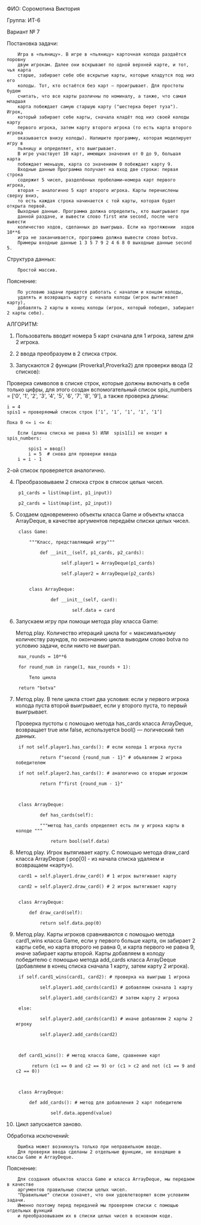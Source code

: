 ФИО: Соромотина Виктория 

Группа: ИТ-6

Вариант № 7

Постановка задачи: 

		Игра в «пьяницу». В игре в «пьяницу» карточная колода раздаётся поровну 
		двум игрокам. Далее они вскрывают по одной верхней карте, и тот, чья карта 
		старше, забирает себе обе вскрытые карты, которые кладутся под низ его 
		колоды. Тот, кто остаётся без карт – проигрывает. Для простоты будем 
		считать, что все карты различны по номиналу, а также, что самая младшая 
		карта побеждает самую старшую карту ("шестерка берет туза"). Игрок, 
		который забирает себе карты, сначала кладёт под низ своей колоды карту 
		первого игрока, затем карту второго игрока (то есть карта второго игрока 
		оказывается внизу колоды). Напишите программу, которая моделирует игру в 
		пьяницу и определяет, кто выигрывает. 
		В игре участвует 10 карт, имеющих значения от 0 до 9, большая карта 
		побеждает меньшую, карта со значением 0 побеждает карту 9. 
		Входные данные Программа получает на вход две строки: первая строка 
		содержит 5 чисел, разделённых пробелами—номера карт первого игрока, 
		вторая – аналогично 5 карт второго игрока. Карты перечислены сверху вниз, 
		то есть каждая строка начинается с той карты, которая будет открыта первой. 
		Выходные данные. Программа должна определить, кто выигрывает при 
		данной раздаче, и вывести слово first или second, после чего вывести 
		количество ходов, сделанных до выигрыша. Если на протяжении  ходов 10**6
		игра не заканчивается, программа должна вывести слово botva. 
		Примеры входные данные 1 3 5 7 9 2 4 6 8 0 выходные данные second 5.
  

Структура данных: 

		Простой массив.
  

Пояснение:

		По условию задачи придется работать с началом и концом колоды,
		удалять и возвращать карту с начала колоды (игрок вытягивает карту),
		добавлять 2 карты в конец колоды (игрок, который победил, забирает 2 карты себе).
  

АЛГОРИТМ: 

1. Пользователь вводит номера 5 карт сначала для 1 игрока, затем для 2 игрока.

2. 2 ввода преобразуем в 2 списка строк. 

3. Запускаются 2 функции (Proverka1,Proverka2) для проверки ввода (2 списков):

Проверка символов в списке строк, которые должны включать в себя только цифры,
для этого создан вспомогательный список spis_numbers = ['0', '1', '2', '3', '4', '5', '6', '7', '8', '9'],
а также проверка длины:

	i = 4
	spis1 = проверяемый список строк [‘1’, ‘1’, ‘1’, ‘1’, ‘1’]

	Пока 0 <= i <= 4:

		Если (длина списка не равна 5) ИЛИ  spis1[i] не входит в spis_numbers:

 			spis1 = ввод()
			i = 5  # снова для проверки ввода 
		i = i - 1


2-ой список проверяется аналогично.


4. Преобразовываем 2 списка строк в список целых чисел.
   
		p1_cards = list(map(int, p1_input))

		p2_cards = list(map(int, p2_input))


5. Создаем одновременно объекты класса Game и объекты класса ArrayDeque, в качестве аргументов передаём списки целых чисел.

   
		class Game:

    		"""Класс, представляющий игру"""
   
    			def __init__(self, p1_cards, p2_cards):
   
        				self.player1 = ArrayDeque(p1_cards)
   
        				self.player2 = ArrayDeque(p2_cards)
   

			class ArrayDeque:

    				def __init__(self, card):
   
        					self.data = card
   

6. Запускаем игру при помощи метода play класса Game:
        
   Метод play. Количество итераций цикла for = максимальному количеству раундов, по окончанию цикла выводим слово
   botva по условию задачи, если никто не выиграл.
   
   
		max_rounds = 10**6

		for round_num in range(1, max_rounds + 1):

  			Тело цикла
   
		return "botva"



7. Метод play. В теле цикла стоит два условия: если у первого игрока колода пуста второй выигрывает, если у второго пуста, то первый выигрывает.
 
   Проверка пустоты с помощью метода has_cards класса ArrayDeque, возвращает true или false, используется bool() — логический тип данных.
   
   

		if not self.player1.has_cards(): # если колода 1 игрока пуста

    			return f"second {round_num - 1}" # объявляем 2 игрока победителем
   
		if not self.player2.has_cards(): # аналогично со вторым игроком

    			return f"first {round_num - 1}"

   

		class ArrayDeque:

    			def has_cards(self):
   
       		 	"""метод has_cards определяет есть ли у игрока карты в колоде """
   
       		 		return bool(self.data)
   


8. Метод play. Игрок вытягивает карту. С помощью метода draw_card класса ArrayDeque ( pop[0] - из начала списка удаляем и возвращаем «карту»).
   
   

		card1 = self.player1.draw_card() # 1 игрок вытягивает карту

		card2 = self.player2.draw_card() # 2 игрок вытягивает карту


		class ArrayDeque:

			def draw_card(self):

   				return self.data.pop(0)


      

9. Метод play. Карты игроков сравниваются c помощью метода card1_wins класса Game, если у первого больше карта, он забирает 2 карты себе,  но карта второго не равна 0, и карта первого не равна 9, иначе забирает карты второй. Карты добавляем в колоду победителю с помощью метода add_cards класса ArrayDeque (добавляем в конец списка сначала 1 карту, затем карту 2 игрока).

    
		if self.card1_wins(card1, card2): # проверка на выигрыш 1 игрока

     			self.player1.add_cards(card1) # добавляем сначала 1 карту
      
    			self.player1.add_cards(card2) # затем карту 2 игрока 
     
		else:

    			self.player2.add_cards(card1) # иначе добавляем 2 карты 2 игроку
     
      			self.player2.add_cards(card2)

       

		def card1_wins(): # метод класса Game, сравнение карт

 			 return (c1 == 0 and c2 == 9) or (c1 > c2 and not (c1 == 9 and c2 == 0))

  

		class ArrayDeque:

			def add_cards(): # метод для добавления 2 карт победителю
 
    				self.data.append(value) 

      


10. Цикл запускается заново. 

Обработка исключений:

		Ошибка может возникнуть только при неправильном вводе.
		Для проверки ввода сделаны 2 отдельные функции, не входящие в классы Game и ArrayDeque.

Пояснение: 

		Для создания объектов класса Game и класса ArrayDeque, мы передаем в качестве
		аргументов правильные списки целых чисел.
		"Правильные" списки означет, что они удовлетворяют всем условиям задачи.
		Именно поэтому перед передачей мы проверяем списки с помощью отдельных функций
		и преобразовываем их в списки целых чисел в основном коде. 







